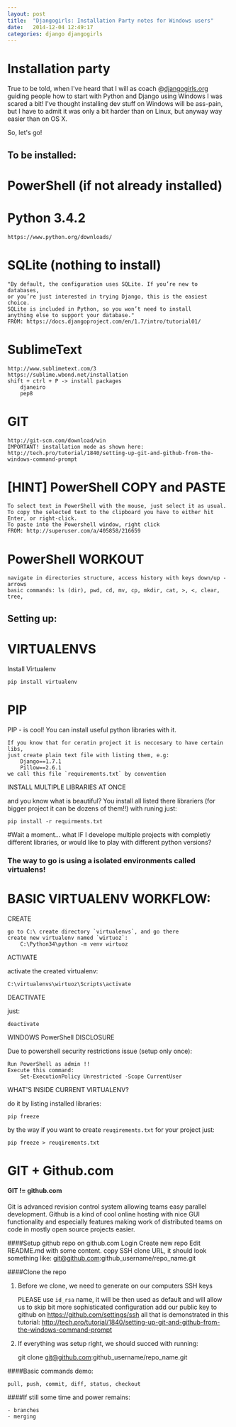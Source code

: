 ```yaml
---
layout: post
title:  "Djangogirls: Installation Party notes for Windows users"
date:   2014-12-04 12:49:17
categories: django djangogirls
---
```


Installation party
==================


True to be told, when I've heard that I will as coach @[djangogirls.org] guiding people how to start with Python and Django using Windows I was scared a bit! I've thought installing dev stuff on Windows will be ass-pain, but I have to admit it was only a bit harder than on Linux, but anyway way easier than on OS X.

[djangogirls.org]: http://djangogirls.org/lodz

So, let's go!

To be installed:
----------------

PowerShell (if not already installed)
==================

Python 3.4.2
==================
	https://www.python.org/downloads/

SQLite (nothing to install)
==================
	"By default, the configuration uses SQLite. If you’re new to databases,
	or you’re just interested in trying Django, this is the easiest choice.
	SQLite is included in Python, so you won’t need to install
	anything else to support your database."
	FROM: https://docs.djangoproject.com/en/1.7/intro/tutorial01/



SublimeText
===========
	http://www.sublimetext.com/3
	https://sublime.wbond.net/installation
	shift + ctrl + P -> install packages
		djaneiro
		pep8

GIT
===
	http://git-scm.com/download/win
	IMPORTANT! installation mode as shown here:
	http://tech.pro/tutorial/1840/setting-up-git-and-github-from-the-windows-command-prompt


[HINT] PowerShell COPY and PASTE
================================
	To select text in PowerShell with the mouse, just select it as usual.
	To copy the selected text to the clipboard you have to either hit Enter, or right-click.
	To paste into the Powershell window, right click
	FROM: http://superuser.com/a/405858/216659



PowerShell WORKOUT
==================
	navigate in directories structure, access history with keys down/up -arrows
	basic commands: ls (dir), pwd, cd, mv, cp, mkdir, cat, >, <, clear, tree,


Setting up:
-----------

VIRTUALENVS
===========
Install Virtualenv

	pip install virtualenv

PIP
===
PIP - is cool! You can install useful python libraries with it.

	If you know that for ceratin project it is neccesary to have certain libs,
	just create plain text file with listing them, e.g:
		Django==1.7.1
		Pillow==2.6.1
	we call this file `requirements.txt` by convention

INSTALL MULTIPLE LIBRARIES AT ONCE

and you know what is beautiful? You install all listed there librariers (for bigger project it can be dozens of them!!) with runing just:

	pip install -r requirments.txt

#Wait a moment... what IF I develope multiple projects with completly different libraries, or would like to play with different python versions?

### The way to go is using a isolated environments called virtualens!


BASIC VIRTUALENV WORKFLOW:
==========================

CREATE

	go to C:\ create directory `virtualenvs`, and go there
	create new virtualenv named `wirtuoz`:
		C:\Python34\python -m venv wirtuoz

ACTIVATE

activate the created virtualenv:

	C:\virtualenvs\wirtuoz\Scripts\activate

DEACTIVATE

just:

	deactivate

WINDOWS PowerShell DISCLOSURE

Due to powershell security restrictions issue (setup only once):

	Run PowerShell as admin !!
	Execute this command:
		Set-ExecutionPolicy Unrestricted -Scope CurrentUser

WHAT'S INSIDE CURRENT VIRTUALENV?

do it by listing installed libraries:

	pip freeze

by the way if you want to create `reuqirements.txt` for your project just:

	pip freeze > reuqirements.txt

GIT + Github.com
================

#### GIT != github.com

Git is advanced revision control system allowing teams easy parallel development. Github is a kind of cool online hosting with nice GUI functionality and especially features making work of distributed teams on code in mostly open source projects easier.

####Setup github repo on github.com
	Login
	Create new repo
	Edit README.md with some content.
	copy SSH clone URL, it should look something like: git@github.com:github_username/repo_name.git

####Clone the repo

1) Before we clone, we need to generate on our computers SSH keys

	PLEASE use `id_rsa` name, it will be then used
	as default and will allow us to skip bit more sophisticated configuration
	add our public key to github on https://github.com/settings/ssh
	all that is demonstrated in this tutorial:
	http://tech.pro/tutorial/1840/setting-up-git-and-github-from-the-windows-command-prompt

2) If everything was setup right, we should succed with running:

	git clone git@github.com:github_username/repo_name.git

####Basic commands demo:

	pull, push, commit, diff, status, checkout

####If still some time and power remains:

	- branches
	- merging


